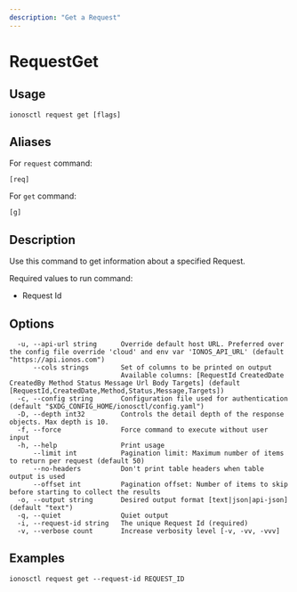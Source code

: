 ```yaml
---
description: "Get a Request"
---
```


# RequestGet

## Usage

```text
ionosctl request get [flags]
```

## Aliases

For `request` command:

```text
[req]
```

For `get` command:

```text
[g]
```

## Description

Use this command to get information about a specified Request.

Required values to run command:

* Request Id

## Options

```text
  -u, --api-url string      Override default host URL. Preferred over the config file override 'cloud' and env var 'IONOS_API_URL' (default "https://api.ionos.com")
      --cols strings        Set of columns to be printed on output 
                            Available columns: [RequestId CreatedDate CreatedBy Method Status Message Url Body Targets] (default [RequestId,CreatedDate,Method,Status,Message,Targets])
  -c, --config string       Configuration file used for authentication (default "$XDG_CONFIG_HOME/ionosctl/config.yaml")
  -D, --depth int32         Controls the detail depth of the response objects. Max depth is 10.
  -f, --force               Force command to execute without user input
  -h, --help                Print usage
      --limit int           Pagination limit: Maximum number of items to return per request (default 50)
      --no-headers          Don't print table headers when table output is used
      --offset int          Pagination offset: Number of items to skip before starting to collect the results
  -o, --output string       Desired output format [text|json|api-json] (default "text")
  -q, --quiet               Quiet output
  -i, --request-id string   The unique Request Id (required)
  -v, --verbose count       Increase verbosity level [-v, -vv, -vvv]
```

## Examples

```text
ionosctl request get --request-id REQUEST_ID
```

